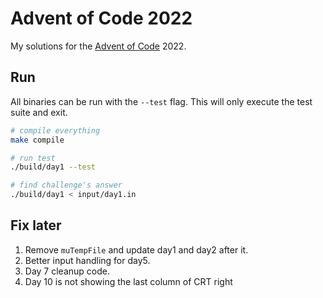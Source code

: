 # Advent of Code 2022

My solutions for the [Advent of Code](https://adventofcode.com/) 2022.

## Run

All binaries can be run with the `--test` flag. This will only execute the test suite
and exit.

```sh
# compile everything
make compile

# run test
./build/day1 --test

# find challenge's answer
./build/day1 < input/day1.in
```

## Fix later

1. Remove `muTempFile` and update day1 and day2 after it.
2. Better input handling for day5.
3. Day 7 cleanup code.
4. Day 10 is not showing the last column of CRT right
